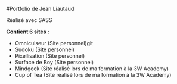 #Portfolio de Jean Liautaud

Réalisé avec SASS

**Contient 6 sites :**
* Omnicuiseur (Site personnel)git
* Sudoku (Site personnel)
* Pixellisation (Site personnel)
* Surface de Boy (Site personnel)
* Mindgeek (Site réalisé lors de ma formation à la 3W Academy)
* Cup of Tea (Site réalisé lors de ma formation à la 3W Academy)
